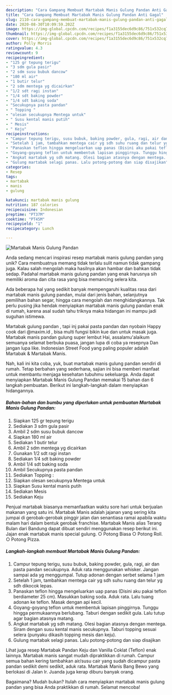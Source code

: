 ```yaml
---
description: "Cara Gampang Membuat Martabak Manis Gulung Pandan Anti Gagal"
title: "Cara Gampang Membuat Martabak Manis Gulung Pandan Anti Gagal"
slug: 2110-cara-gampang-membuat-martabak-manis-gulung-pandan-anti-gagal
date: 2020-08-30T10:09:59.202Z
image: https://img-global.cpcdn.com/recipes/f1a3155dec6d9c86/751x532cq70/martabak-manis-gulung-pandan-foto-resep-utama.jpg
thumbnail: https://img-global.cpcdn.com/recipes/f1a3155dec6d9c86/751x532cq70/martabak-manis-gulung-pandan-foto-resep-utama.jpg
cover: https://img-global.cpcdn.com/recipes/f1a3155dec6d9c86/751x532cq70/martabak-manis-gulung-pandan-foto-resep-utama.jpg
author: Polly Morris
ratingvalue: 4.3
reviewcount: 9
recipeingredient:
- "125 gr tepung terigu"
- "3 sdm gula pasir"
- "2 sdm susu bubuk dancow"
- "180 ml air"
- "1 butir telur"
- "2 sdm mentega yg dicairkan"
- "1/2 sdt ragi instan"
- "1/4 sdt baking powder"
- "1/4 sdt baking soda"
- "Secukupnya pasta pandan"
- " Topping "
- "olesan secukupnya Mentega untuk"
- " Susu kental manis putih"
- " Mesis"
- " Keju"
recipeinstructions:
- "Campur tepung terigu, susu bubuk, baking powder, gula, ragi, air dan pasta pandan secukupnya. Aduk rata menggunakan whisker. Jangan sampai ada yg menggumpal. Tutup adonan dengan serbet selama 1 jam"
- "Setelah 1 jam, tambahkan mentega cair yg sdh suhu ruang dan telur yg sdh dikocok lepas."
- "Panaskan teflon hingga mengeluarkan uap panas (Disini aku pakai teflon berdiameter 25 cm). Masukkan baking soda. Aduk rata. Lalu tuang adonan ke teflon. Masak dengan api kecil."
- "Goyang-goyang teflon untuk membentuk lapisan pinggirnya. Tunggu hingga permukaannya berlubang. Taburi dengan sedikit gula. Lalu tutup agar bagian atasnya matang."
- "Angkat martabak yg sdh matang. Olesi bagian atasnya dengan mentega. Siram dengan susu kental manis secukupnya. Taburi topping sesuai selera (punyaku dikasih topping mesis dan keju)."
- "Gulung martabak selagi panas. Lalu potong-potong dan siap disajikan"
categories:
- Resep
tags:
- martabak
- manis
- gulung

katakunci: martabak manis gulung 
nutrition: 187 calories
recipecuisine: Indonesian
preptime: "PT37M"
cooktime: "PT45M"
recipeyield: "1"
recipecategory: Lunch

---
```



![Martabak Manis Gulung Pandan](https://img-global.cpcdn.com/recipes/f1a3155dec6d9c86/751x532cq70/martabak-manis-gulung-pandan-foto-resep-utama.jpg)

Anda sedang mencari inspirasi resep martabak manis gulung pandan yang unik? Cara membuatnya memang tidak terlalu sulit namun tidak gampang juga. Kalau salah mengolah maka hasilnya akan hambar dan bahkan tidak sedap. Padahal martabak manis gulung pandan yang enak harusnya sih memiliki aroma dan cita rasa yang bisa memancing selera kita.

Ada beberapa hal yang sedikit banyak mempengaruhi kualitas rasa dari martabak manis gulung pandan, mulai dari jenis bahan, selanjutnya pemilihan bahan segar, hingga cara mengolah dan menghidangkannya. Tak perlu pusing jika hendak menyiapkan martabak manis gulung pandan enak di rumah, karena asal sudah tahu triknya maka hidangan ini mampu jadi suguhan istimewa.

Martabak gulung pandan , tapi inj pakai pasta pandan dan nyobain Happy cook dari @maxim.id , bisa multi fungsi bikin kue dan untuk masak juga. Martabak manis pandan gulung super lembut Hai, assalamu&#39;alaikum semuanya selamat berbuka puasa, jangan lupa di coba ya resepnya Dan jangan lupa like. Indonesian Street Food yang paling populer adalah Martabak &amp; Martabak Manis.


Nah, kali ini kita coba, yuk, buat martabak manis gulung pandan sendiri di rumah. Tetap berbahan yang sederhana, sajian ini bisa memberi manfaat untuk membantu menjaga kesehatan tubuhmu sekeluarga. Anda dapat menyiapkan Martabak Manis Gulung Pandan memakai 15 bahan dan 6 langkah pembuatan. Berikut ini langkah-langkah dalam menyiapkan hidangannya.

<!--inarticleads1-->

##### Bahan-bahan dan bumbu yang diperlukan untuk pembuatan Martabak Manis Gulung Pandan:

1. Siapkan 125 gr tepung terigu
1. Sediakan 3 sdm gula pasir
1. Ambil 2 sdm susu bubuk dancow
1. Siapkan 180 ml air
1. Sediakan 1 butir telur
1. Ambil 2 sdm mentega yg dicairkan
1. Gunakan 1/2 sdt ragi instan
1. Sediakan 1/4 sdt baking powder
1. Ambil 1/4 sdt baking soda
1. Ambil Secukupnya pasta pandan
1. Sediakan  Topping :
1. Siapkan olesan secukupnya Mentega untuk
1. Siapkan  Susu kental manis putih
1. Sediakan  Mesis
1. Sediakan  Keju


Penjual martabak biasanya memanfaatkan waktu sore hari untuk berjualan makanan yang satu ini. Martabak Manis adalah jajanan yang sering kita jumpai di gerobak-gerobak pinggir jalan dan senantiasa ramai apabila waktu malam hari dalam bentuk gerobak franchise. Martabak Manis alias Terang Bulan dari Bandung dapat dibuat sendiri menggunakan resep berikut ini. Jajan enak martabak manis special gulung. ○ Potong Biasa ○ Potong Roll. ○ Potong Pizza. 

<!--inarticleads2-->

##### Langkah-langkah membuat Martabak Manis Gulung Pandan:

1. Campur tepung terigu, susu bubuk, baking powder, gula, ragi, air dan pasta pandan secukupnya. Aduk rata menggunakan whisker. Jangan sampai ada yg menggumpal. Tutup adonan dengan serbet selama 1 jam
1. Setelah 1 jam, tambahkan mentega cair yg sdh suhu ruang dan telur yg sdh dikocok lepas.
1. Panaskan teflon hingga mengeluarkan uap panas (Disini aku pakai teflon berdiameter 25 cm). Masukkan baking soda. Aduk rata. Lalu tuang adonan ke teflon. Masak dengan api kecil.
1. Goyang-goyang teflon untuk membentuk lapisan pinggirnya. Tunggu hingga permukaannya berlubang. Taburi dengan sedikit gula. Lalu tutup agar bagian atasnya matang.
1. Angkat martabak yg sdh matang. Olesi bagian atasnya dengan mentega. Siram dengan susu kental manis secukupnya. Taburi topping sesuai selera (punyaku dikasih topping mesis dan keju).
1. Gulung martabak selagi panas. Lalu potong-potong dan siap disajikan


Lihat juga resep Martabak Pandan Keju dan Vanilla Coklat (Teflon) enak lainnya. Martabak manis sangat mudah dipraktikkan di rumah. Campur semua bahan kering tambahkan air/susu cair yang sudah dicampur pasta pandan sedikit demi sedikit, aduk rata. Martabak Manis Bang Bewo yang berlokasi di Jalan Ir. Juanda juga kerap diburu banyak orang. 

Bagaimana? Mudah bukan? Itulah cara menyiapkan martabak manis gulung pandan yang bisa Anda praktikkan di rumah. Selamat mencoba!

